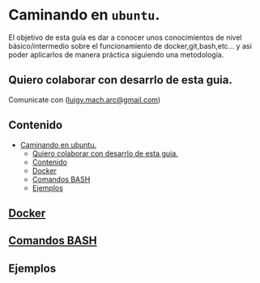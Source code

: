 
# Caminando en `ubuntu`.
El objetivo de esta guía es dar a conocer unos conocimientos de nivel básico/intermedio sobre el funcionamiento de docker,git,bash,etc... y asi poder aplicarlos de manera práctica siguiendo una metodología. 

## Quiero colaborar con desarrlo de esta guia.
Comunicate con (luigy.mach.arc@gmail.com)

## Contenido
   * [Caminando en ubuntu.](#caminando-en-ubuntu)
      * [Quiero colaborar con desarrlo de esta guia.](#quiero-colaborar-con-desarrlo-de-esta-guia)
      * [Contenido](#contenido)
      * [<a href="./docker/README.md">Docker</a>](#docker)
      * [<a href="./bash/README.md">Comandos BASH</a>](#comandos-bash)
      * [Ejemplos](#ejemplos)


## [Docker](./docker/README.md)
## [Comandos BASH](./bash/README.md)
## Ejemplos 


